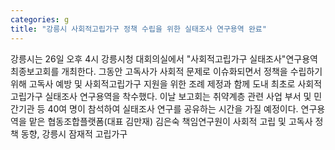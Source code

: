 ```yaml
---
categories: g
title: "강릉시 사회적고립가구 정책 수립을 위한 실태조사 연구용역 완료"
---
```

강릉시는 26일 오후 4시 강릉시청 대회의실에서 "사회적고립가구 실태조사"연구용역 최종보고회를 개최한다. 그동안 고독사가 사회적 문제로 이슈화되면서 정책을 수립하기 위해 고독사 예방 및 사회적고립가구 지원을 위한 조례 제정과 함께 도내 최초로 사회적고립가구 실태조사 연구용역을 착수했다. 이날 보고회는 취약계층 관련 사업 부서 및 민간기관 등 40여 명이 참석하여 실태조사 연구를 공유하는 시간을 가질 예정이다. 연구용역을 맡은 협동조합플랫폼(대표 김만재) 김은숙 책임연구원이 사회적 고립 및 고독사 정책 동향, 강릉시 잠재적 고립가구